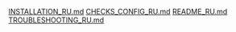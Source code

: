 [INSTALLATION_RU.md](https://github.com/user-attachments/files/20565969/INSTALLATION_RU.md)
[CHECKS_CONFIG_RU.md](https://github.com/user-attachments/files/20565968/CHECKS_CONFIG_RU.md)
[README_RU.md](https://github.com/user-attachments/files/20565970/README_RU.md)
[TROUBLESHOOTING_RU.md](https://github.com/user-attachments/files/20565971/TROUBLESHOOTING_RU.md)
